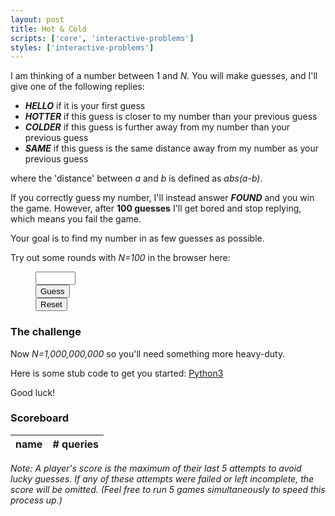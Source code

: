 ```yaml
---
layout: post
title: Hot & Cold
scripts: ['core', 'interactive-problems']
styles: ['interactive-problems']
---
```


I am thinking of a number between 1 and _N_. You will make guesses, and I'll give one of the following replies:
- **_HELLO_** if it is your first guess
- **_HOTTER_** if this guess is closer to my number than your previous guess
- **_COLDER_** if this guess is further away from my number than your previous guess
- **_SAME_** if this guess is the same distance away from my number as your previous guess

where the 'distance' between _a_ and _b_ is defined as _abs(a-b)_.

If you correctly guess my number, I'll instead answer **_FOUND_** and you win the game. However, after **100 guesses** I'll get bored and stop replying, which means you fail the game.

Your goal is to find my number in as few guesses as possible.

Try out some rounds with _N=100_ in the browser here:

<figure>
<div class="hotter-guess">
    <div class="hotter-input">
        <div id="hotter-value">
            <input type="number"  name="hotter-value" min="1" max="100">
        </div>
        <div>
            <button id="hotter-submit" class="btn btn-sm btn-success" type="submit" onclick="hotter_guess()">Guess</button>
        </div>
        <div>
            <button id="hotter-reset" class="btn btn-sm btn-outline-secondary" type="submit" onclick="hotter_reset()">Reset</button>
        </div>
    </div>
    <div id="hotter-output"></div>
    <div id="hotter-error"></div>
</div>
</figure>

### The challenge
Now _N=1,000,000,000_ so you'll need something more heavy-duty.

Here is some stub code to get you started: [Python3](/assets/py/hotter.py)

Good luck!

### Scoreboard

<!-- <figure> -->
<table id="hotter-scoreboard">
    <thead>
    <tr>
        <th>name</th>
        <th># queries</th>
    </tr>
    </thead>
    <tbody>
    </tbody>
</table>

_Note: A player's score is the maximum of their last 5 attempts to avoid lucky guesses. If any of these attempts were failed or left incomplete, the score will be omitted. (Feel free to run 5 games simultaneously to speed this process up.)_